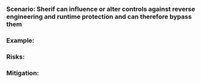 ### Scenario: Sherif can influence or alter controls against reverse engineering and runtime protection and can therefore bypass them

### Example:

### Risks: 

### Mitigation:
